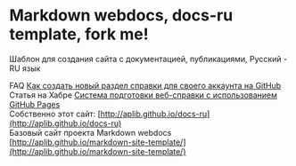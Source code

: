 Markdown webdocs, docs-ru template, fork me!
=======
Шаблон для создания сайта с документацией, публикациями, Русский - RU язык  

FAQ [Как создать новый раздел справки для своего аккаунта на GitHub](http://aplib.github.io/docs-ru/faq#создать-онлайн-справку-на-github)  
Статья на Хабре [Cистема подготовки веб-справки с использованием GitHub Pages](http://habrahabr.ru/post/205364/)  
Собственно этот сайт: [http://aplib.github.io/docs-ru](http://aplib.github.io/docs-ru)  
Базовый сайт проекта Markdown webdocs [http://aplib.github.io/markdown-site-template/](http://aplib.github.io/markdown-site-template/)  

